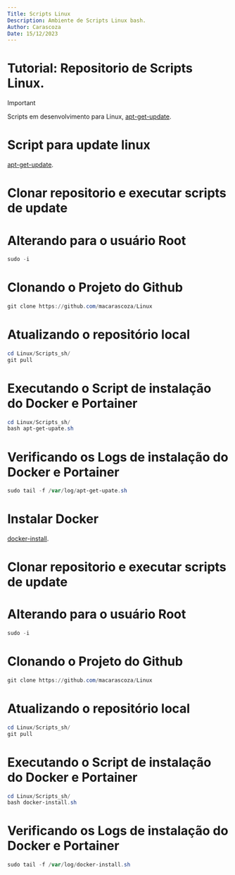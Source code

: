```yaml
---
Title: Scripts Linux
Description: Ambiente de Scripts Linux bash.
Author: Carascoza
Date: 15/12/2023
---
```


# Tutorial: Repositorio de Scripts Linux.
>[!IMPORTANT]
>Scripts em desenvolvimento para Linux, [apt-get-update](./Scripts_sh/README.md).

# Script para update linux
[apt-get-update](./scripts/apt-get-upate.sh).

# Clonar repositorio e executar scripts de update

# Alterando para o usuário Root
```powershell
sudo -i
```
# Clonando o Projeto do Github
```powershell
git clone https://github.com/macarascoza/Linux
```

# Atualizando o repositório local
```powershell
cd Linux/Scripts_sh/
git pull
```

# Executando o Script de instalação do Docker e Portainer
```powershell
cd Linux/Scripts_sh/
bash apt-get-upate.sh
```

# Verificando os Logs de instalação do Docker e Portainer
```powershell
sudo tail -f /var/log/apt-get-upate.sh
```

# Instalar Docker 
[docker-install](./scripts/docker-install.sh).

# Clonar repositorio e executar scripts de update

# Alterando para o usuário Root
```powershell
sudo -i
```
# Clonando o Projeto do Github
```powershell
git clone https://github.com/macarascoza/Linux
```

# Atualizando o repositório local
```powershell
cd Linux/Scripts_sh/
git pull
```

# Executando o Script de instalação do Docker e Portainer
```powershell
cd Linux/Scripts_sh/
bash docker-install.sh
```

# Verificando os Logs de instalação do Docker e Portainer
```powershell
sudo tail -f /var/log/docker-install.sh
```